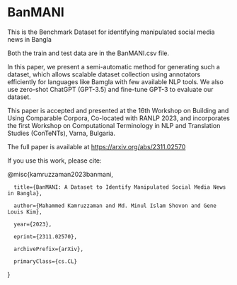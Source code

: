 # BanMANI
This is the Benchmark Dataset for identifying manipulated social media news in Bangla

Both the train and test data are in the BanMANI.csv file. 

In this paper, we present a semi-automatic method for generating such a dataset, which allows scalable dataset collection using annotators efficiently for languages like Bamgla with few available NLP tools. We also use zero-shot ChatGPT (GPT-3.5) and fine-tune GPT-3 to evaluate our dataset. 

This paper is accepted and presented at the 16th Workshop on Building and Using Comparable Corpora, Co-located with RANLP 2023, and incorporates the first Workshop on Computational Terminology in NLP and Translation Studies (ConTeNTs), Varna, Bulgaria. 

The full paper is available at https://arxiv.org/abs/2311.02570

If you use this work, please cite:





@misc{kamruzzaman2023banmani,
     
      title={BanMANI: A Dataset to Identify Manipulated Social Media News in Bangla}, 
      
      author={Mahammed Kamruzzaman and Md. Minul Islam Shovon and Gene Louis Kim},
     
      year={2023},
      
      eprint={2311.02570},
      
      archivePrefix={arXiv},
      
      primaryClass={cs.CL}

}





